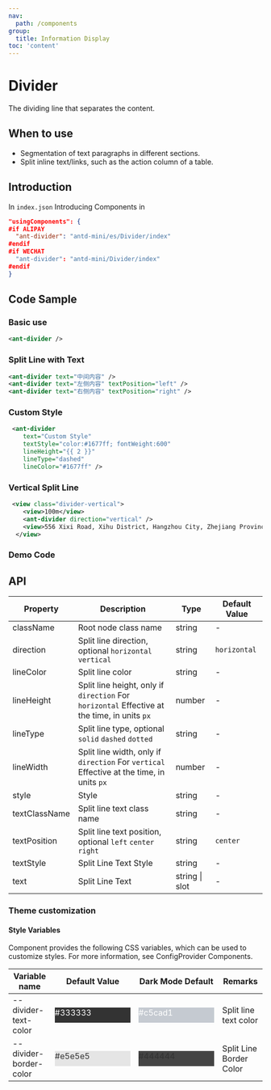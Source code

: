 ```yaml
---
nav:
  path: /components
group:
  title: Information Display
toc: 'content'
---
```


# Divider

The dividing line that separates the content.

## When to use

- Segmentation of text paragraphs in different sections.
- Split inline text/links, such as the action column of a table.

## Introduction

In `index.json` Introducing Components in

```json
"usingComponents": {
#if ALIPAY
  "ant-divider": "antd-mini/es/Divider/index"
#endif
#if WECHAT
  "ant-divider": "antd-mini/Divider/index"
#endif
}
```

## Code Sample

### Basic use

```xml
<ant-divider />
```

### Split Line with Text

```xml
<ant-divider text="中间内容" />
<ant-divider text="左侧内容" textPosition="left" />
<ant-divider text="右侧内容" textPosition="right" />
```

### Custom Style

```xml
 <ant-divider
    text="Custom Style"
    textStyle="color:#1677ff; fontWeight:600"
    lineHeight="{{ 2 }}"
    lineType="dashed"
    lineColor="#1677ff" />
```

### Vertical Split Line

```xml
 <view class="divider-vertical">
    <view>100m</view>
    <ant-divider direction="vertical" />
    <view>556 Xixi Road, Xihu District, Hangzhou City, Zhejiang Province</view>
  </view>
```

### Demo Code

<code src='../../demo/pages/Divider/index'></code>

## API

| Property          | Description                                                             | Type           | Default Value       |
| ------------- | ---------------------------------------------------------------- | -------------- | ------------ |
| className     | Root node class name                                                       | string         | -            |
| direction     | Split line direction, optional `horizontal` `vertical`                         | string         | `horizontal` |
| lineColor     | Split line color                                                       | string         | -            |
| lineHeight    | Split line height, only if `direction` For `horizontal` Effective at the time, in units `px` | number         | -            |
| lineType      | Split line type, optional `solid` `dashed` `dotted`                       | string         | -            |
| lineWidth     | Split line width, only if `direction` For `vertical` Effective at the time, in units `px`   | number         | -            |
| style         | Style                                                             | string         | -            |
| textClassName | Split line text class name                                                   | string         | -            |
| textPosition  | Split line text position, optional `left` `center` `right`                     | string         | `center`     |
| textStyle     | Split Line Text Style                                                   | string         | -            |
| text          | Split Line Text                                                       | string \| slot | -            |

### Theme customization

#### Style Variables

Component provides the following CSS variables, which can be used to customize styles. For more information, see ConfigProvider Components.

| Variable name                 | Default Value                                                                                            | Dark Mode Default                                                                                    | Remarks           |
| ---------------------- | ------------------------------------------------------------------------------------------------- | ------------------------------------------------------------------------------------------------- | -------------- |
| --divider-text-color   | <div style="width: 150px; height: 30px; background-color: #333333; color: #ffffff;">#333333</div> | <div style="width: 150px; height: 30px; background-color: #c5cad1; color: #ffffff;">#c5cad1</div> | Split line text color |
| --divider-border-color | <div style="width: 150px; height: 30px; background-color: #e5e5e5; color: #333333;">#e5e5e5</div> | <div style="width: 150px; height: 30px; background-color: #444444; color: #333333;">#444444</div> | Split Line Border Color |
